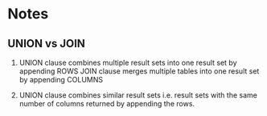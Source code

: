 # Notes

## UNION vs JOIN

1. UNION clause combines multiple result sets into one result set by appending ROWS
   JOIN clause merges multiple tables into one result set by appending COLUMNS

2. UNION clause combines similar result sets i.e. result sets with the same number of columns returned by appending the rows.
